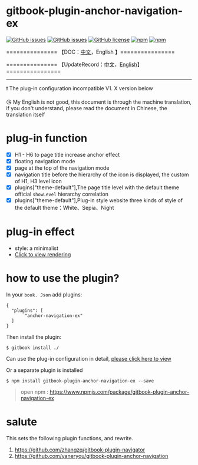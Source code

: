 # gitbook-plugin-anchor-navigation-ex

[![GitHub issues](https://img.shields.io/github/issues/zq99299/gitbook-plugin-anchor-navigation-ex.svg)](https://github.com/zq99299/gitbook-plugin-anchor-navigation-ex/issues) [![GitHub issues](https://img.shields.io/github/issues-closed/zq99299/gitbook-plugin-anchor-navigation-ex.svg)](https://github.com/zq99299/gitbook-plugin-anchor-navigation-ex/issues?q=is%3Aissue+is%3Aclosed) [![GitHub license](https://img.shields.io/github/license/mashape/apistatus.svg)](https://raw.githubusercontent.com/zq99299/gitbook-plugin-anchor-navigation-ex/master/LICENSE) [![npm](https://img.shields.io/npm/v/gitbook-plugin-anchor-navigation-ex.svg)](https://www.npmjs.com/package/gitbook-plugin-anchor-navigation-ex) [![npm](https://img.shields.io/npm/dt/gitbook-plugin-anchor-navigation-ex.svg)](https://www.npmjs.com/package/gitbook-plugin-anchor-navigation-ex)



===============	【DOC：[中文](https://github.com/zq99299/gitbook-plugin-anchor-navigation-ex/blob/master/doc/README.md)，English 】================

===============	【UpdateRecord：[中文](https://github.com/zq99299/gitbook-plugin-anchor-navigation-ex/blob/master/doc/updateRecord.md)，[English](https://github.com/zq99299/gitbook-plugin-anchor-navigation-ex/blob/master/doc/updateRecord-en.md)】================



-----

:exclamation: The plug-in configuration incompatible V1. X version below

:kissing_heart: My English is not good, this document is through the machine translation, if you don't understand, please read the document in Chinese, the translation itself

# plug-in function
- [x] H1 - H6  to page title increase anchor effect
- [x] floating navigation mode
- [x] page at the top of the navigation mode
- [x] navigation title before the hierarchy of the icon is displayed, the custom of H1, H3 level icon
- [x] plugins["theme-default"],The page title level with the default theme official ` showLevel ` hierarchy correlation
- [x] plugins["theme-default"],Plug-in style website three kinds of style of the default theme：White、Sepia、Night

# plug-in effect
* style: a minimalist
* [Click to view rendering](https://github.com/zq99299/gitbook-plugin-anchor-navigation-ex/blob/master/doc/effectScreenshot.md)


# how to use the plugin?
In your ` book. Json ` add plugins:

```
{
  "plugins": [
       "anchor-navigation-ex"
  ]
}
```
Then install the plugin:

```
$ gitbook install ./
```

Can use the plug-in configuration in detail, [please click here to view](https://github.com/zq99299/gitbook-plugin-anchor-navigation-ex/blob/master/doc/config-en.md)


Or a separate plugin is installed

```
$ npm install gitbook-plugin-anchor-navigation-ex --save
```

>open npm : https://www.npmjs.com/package/gitbook-plugin-anchor-navigation-ex


# salute
This sets the following plugin functions, and rewrite.

1. https://github.com/zhangzq/gitbook-plugin-navigator
2. https://github.com/yaneryou/gitbook-plugin-anchor-navigation

